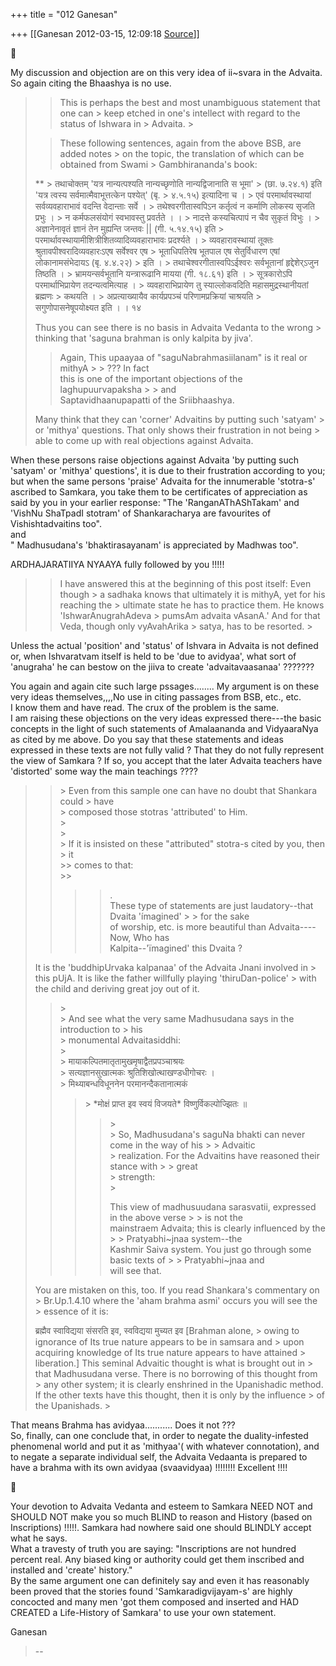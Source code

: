 +++
title = "012 Ganesan"

+++
[[Ganesan	2012-03-15, 12:09:18 [Source](https://groups.google.com/g/bvparishat/c/rhHTEFamYbs)]]





My discussion and objection are on this very idea of ii\~svara in the Advaita. So again citing the Bhaashya is no use.

  
  

> 
> > 
> > 
> >   
> > This is perhaps the best and most unambiguous statement that one can > keep etched in one's intellect with regard to the status of Ishwara in > Advaita. >
>   
> > These following sentences, again from the above BSB, are added notes > on the topic, the translation of which can be obtained from Swami > Gambhirananda's book:  
> >   
> ** >
> तथाचोक्तम् 'यत्र नान्यत्पश्यति नान्यच्छृणोति नान्यद्विजानाति स भूमा' > (छा. ७.२४.१) इति 'यत्र त्वस्य सर्वमात्मैवाभूत्तत्केन पश्येत्' (बृ. > ४.५.१५) इत्यादिना च । >
> एवं परमार्थावस्थायां सर्वव्यवहाराभावं वदन्ति वेदान्ताः सर्वे । >
> तथेश्वरगीतास्वपिऽन कर्तृत्वं न कर्माणि लोकस्य सृजति प्रभुः । >
> न कर्मफलसंयोगं स्वभावस्तु प्रवर्तते । । >
> नादत्ते कस्यचित्पापं न चैव सुकृतं विभुः । >
> अज्ञानेनावृतं ज्ञानं तेन मुह्यन्ति जन्तवः \|\| (गी. ५.१४.१५) इति > परमार्थावस्थायामीशित्रीशितव्यादिव्यवहाराभावः प्रदर्श्यते । >
> व्यवहारावस्थायां तूक्तः श्रुतावपीश्वरादिव्यवहारःऽएष सर्वेश्वर एष > भूताधिपतिरेष भूतपाल एष सेतुर्विधारण एषां लोकानामसंभेदायऽ (बृ. ४.४.२२) > इति । >
> तथाचेश्वरगीतास्वपिऽईश्वरः सर्वभूतानां हृद्देशेर्ऽजुन तिष्ठति । >
> भ्रामयन्सर्वभूतानि यन्त्रारूढानि मायया (गी. १८.६१) इति । >
> सूत्रकारोऽपि परमार्थाभिप्रायेण तदन्यत्वमित्याह । >
> व्यवहाराभिप्रायेण तु स्याल्लोकवदिति महासमुद्रस्थानीयतां ब्रह्मणः > कथयति । >
> अप्रत्याख्यायैव कार्यप्रपञ्चं परिणामप्रक्रियां चाश्रयति > सगुणोपासनेषूपयोक्ष्यत इति । । १४   
>   
>   
> Thus you can see there is no basis in Advaita Vedanta to the wrong > thinking that 'saguna brahman is only kalpita by jiva'.   
> > 
> > 
> > >   
> > Again, This upaayaa of "saguNabrahmasiilanam" is it real or mithyA > > ??? In fact  
> > this is one of the important objections of the laghupuurvapaksha > > and  
> > Saptavidhaanupapatti of the Sriibhaashya.  
> > 
> > 
> >   
> Many think that they can 'corner' Advaitins by putting such 'satyam' > or 'mithya' questions. That only shows their frustration in not being > able to come up with real objections against Advaita.  
> > 
> > 
> > 

When these persons raise objections against Advaita 'by putting such 'satyam' or 'mithya' questions', it is due to their frustration according to you; but when the same persons 'praise' Advaita for the innumerable 'stotra-s' ascribed to Samkara, you take them to be certificates of appreciation as said by you in your earlier response: "The 'RanganAThAShTakam' and 'VishNu ShaTpadI stotram' of Shankaracharya are favourites of Vishishtadvaitins too".  
and  
" Madhusudana's 'bhaktirasayanam' is appreciated by Madhwas too".  
  
ARDHAJARATIIYA NYAAYA fully followed by you !!!!!

  
  
  

> 
> > 
> > 
> > I have answered this at the beginning of this post itself: Even though > a sadhaka knows that ultimately it is mithyA, yet for his reaching the > ultimate state he has to practice them. He knows 'IshwarAnugrahAdeva > pumsAm advaita vAsanA.' And for that Veda, though only vyAvahArika > satya, has to be resorted. >
> 
> >   
> > 
> > 
> > 
> > 

Unless the actual 'position' and 'status' of Ishvara in Advaita is not defined or, when Ishvaratvam itself is held to be 'due to avidyaa', what sort of 'anugraha' he can bestow on the jiiva to create 'advaitavaasanaa' ???????  
  
You again and again cite such large pssages........ My argument is on these very ideas themselves,,,,No use in citing passages from BSB, etc., etc.  
I know them and have read. The crux of the problem is the same.  
I am raising these objections on the very ideas expressed there---the basic concepts in the light of such statements of Amalaananda and VidyaaraNya as cited by me above. Do you say that these statements and ideas expressed in these texts are not fully valid ? That they do not fully represent the view of Samkara ? If so, you accept that the later Advaita teachers have 'distorted' some way the main teachings ????

  
  
  

> 
> > 
> > 
> > 
> > \> Even from this sample one can have no doubt that Shankara could > have  
> \> composed those stotras 'attributed' to Him.  
> \>  
> \>  
> \> If it is insisted on these "attributed" stotra-s cited by you, then > it  
> \>\> comes to that:  
> \>\>  
> > 
> > 
> >   
> > > 
> > > >   
> > > > 
> > > > 
> > > > .  
> > These type of statements are just laudatory--that Dvaita 'ímagined' > > for the sake  
> > of worship, etc. is more beautiful than Advaita---- Now, Who has  
> > Kalpita--'ïmagined' this Dvaita ?  
> > > > 
> > 
> >   
> It is the 'buddhipUrvaka kalpanaa' of the Advaita Jnani involved in > this pUjA. It is like the father willfully playing 'thiruDan-police' > with the child and deriving great joy out of it.  
> > 
> > \>  
> \> And see what the very same Madhusudana says in the introduction to > his  
> \> monumental Advaitasiddhi:  
> \>  
> \> मायाकल्पितमातृतामुखमृषाद्वैतप्रपञ्चाश्रयः  
> \> सत्यज्ञानसुखात्मकः श्रुतिशिखोत्थाखण्डधीगोचरः ।  
> \> मिथ्याबन्धविधूननेन परमानन्दैकतानात्मकं  
> > 
> > 
> > 
> > > \> \*मोक्षं प्राप्त इव स्वयं विजयते\* विष्णुर्विकल्पोज्झितः ॥  
> > > > 
> > > > \>  
> > \> So, Madhusudana's saguNa bhakti can never come in the way of his > > Advaitic  
> > \> realization. For the Advaitins have reasoned their stance with > > great  
> > \> strength:  
> > \>  
> > > > 
> > > > This view of madhusuudana sarasvatii, expressed in the above verse > > is not the  
> > mainstraem Advaita; this is clearly influenced by the > > Pratyabhi\~jnaa system--the  
> > Kashmir Saiva system. You just go through some basic texts of > > Pratyabhi\~jnaa and  
> > will see that.  
> > 
> > 
> >   
> You are mistaken on this, too. If you read Shankara's commentary on > Br.Up.1.4.10 where the 'aham brahma asmi' occurs you will see the > essence of it is:  
>   
> ब्रह्मैव स्वाविद्यया संसरति इव, स्वविद्यया मुच्यत इव \[Brahman alone, > owing to ignorance of Its true nature appears to be in samsara and > upon acquiring knowledge of Its true nature appears to have attained > liberation.\] This seminal Advaitic thought is what is brought out in > that Madhusudana verse. There is no borrowing of this thought from > any other system; it is clearly enshrined in the Upanishadic method.
> If the other texts have this thought, then it is only by the influence > of the Upanishads. >
> 
> > 
> > >   
> > 
> > 
> > 

That means Brahma has avidyaa........... Does it not ???  
So, finally, can one conclude that, in order to negate the duality-infested phenomenal world and put it as 'mithyaa'( with whatever connotation), and to negate a separate individual self, the Advaita Vedaanta is prepared to have a brahma with its own avidyaa (svaavidyaa) !!!!!!!! Excellent !!!!  



Your devotion to Advaita Vedanta and esteem to Samkara NEED NOT and SHOULD NOT make you so much BLIND to reason and History (based on Inscriptions) !!!!!. Samkara had nowhere said one should BLINDLY accept what he says.  
What a travesty of truth you are saying: "Inscriptions are not hundred percent real. Any biased king or authority could get them inscribed and installed and 'create' history."  
By the same argument one can definitely say and even it has reasonably been proved that the stories found 'Samkaradigvijayam-s' are highly concocted and many men 'got them composed and inserted and HAD CREATED a Life-History of Samkara' to use your own statement.  
  
Ganesan  

> 
> > 
> > >   
> >   
> >   
> >   
> >   
> > 
> >   
> > 
> >   
> --  

  

``` ```

